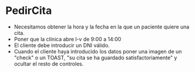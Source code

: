 # PedirCita 

- Necesitamos obtener la hora y la fecha en la que un paciente quiere una cita.
- Poner que la clínica abre l-v de 9:00 a 14:00
- El cliente debe introducir un DNI válido.
- Cuando el cliente haya introducido los datos poner una imagen de un "check" o un TOAST, "su cita se ha guardado satisfactoriamente" y ocultar el resto de controles.